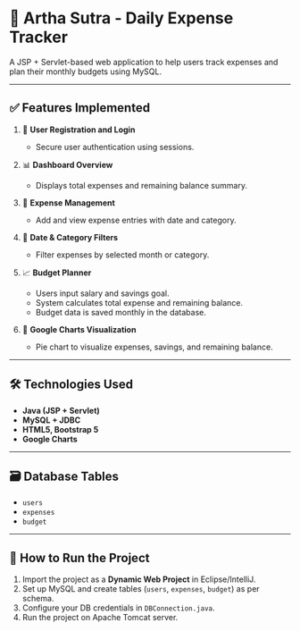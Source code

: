 # 💼 Artha Sutra - Daily Expense Tracker

A JSP + Servlet-based web application to help users track expenses and plan their monthly budgets using MySQL.

---

## ✅ Features Implemented

1. 🔐 **User Registration and Login**
   - Secure user authentication using sessions.

2. 📊 **Dashboard Overview**
   - Displays total expenses and remaining balance summary.

3. 💸 **Expense Management**
   - Add and view expense entries with date and category.

4. 📅 **Date & Category Filters**
   - Filter expenses by selected month or category.

5. 📈 **Budget Planner**
   - Users input salary and savings goal.
   - System calculates total expense and remaining balance.
   - Budget data is saved monthly in the database.

6. 🧠 **Google Charts Visualization**
   - Pie chart to visualize expenses, savings, and remaining balance.

---

## 🛠️ Technologies Used

- **Java (JSP + Servlet)**
- **MySQL + JDBC**
- **HTML5, Bootstrap 5**
- **Google Charts**

---

## 🗃️ Database Tables

- `users`
- `expenses`
- `budget`

---

## 🏃 How to Run the Project

1. Import the project as a **Dynamic Web Project** in Eclipse/IntelliJ.
2. Set up MySQL and create tables (`users`, `expenses`, `budget`) as per schema.
3. Configure your DB credentials in `DBConnection.java`.
4. Run the project on Apache Tomcat server.

